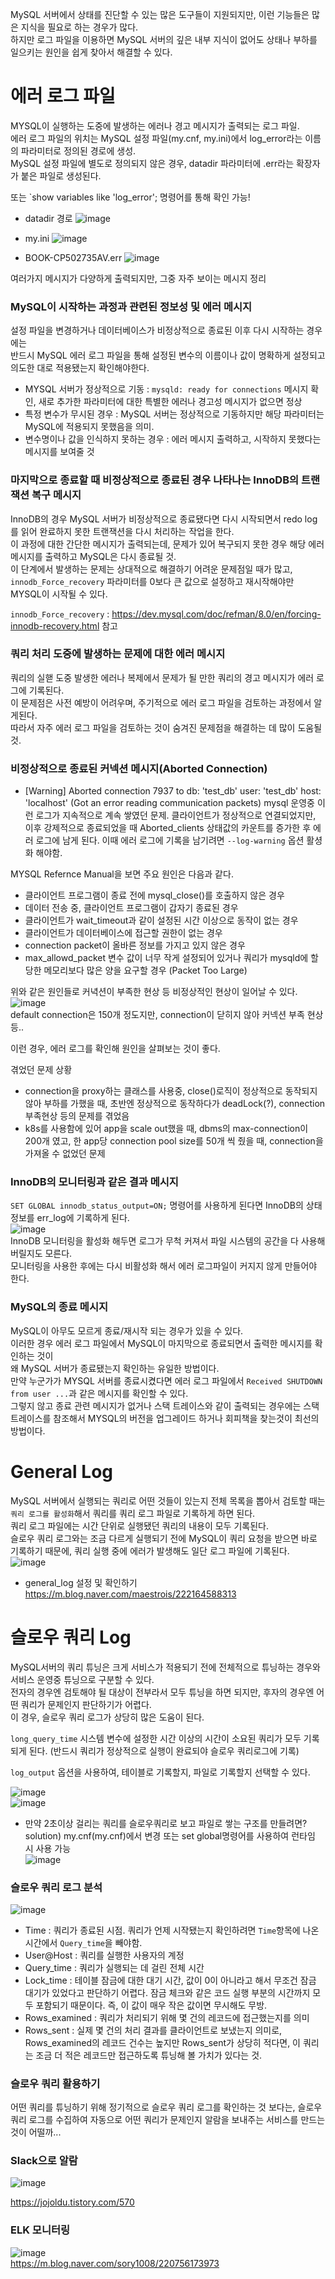 MySQL 서버에서 상태를 진단할 수 있는 많은 도구들이 지원되지만, 이런 기능들은 많은 지식을 필요로 하는 경우가 많다.  
하지만 로그 파일을 이용하면 MySQL 서버의 깊은 내부 지식이 없어도 상태나 부하를 일으키는 원인을 쉽게 찾아서 해결할 수 있다.  

# 에러 로그 파일
MYSQL이 실행하는 도중에 발생하는 에러나 경고 메시지가 출력되는 로그 파일.  
에러 로그 파일의 위치는 MySQL 설정 파일(my.cnf, my.ini)에서 log_error라는 이름의 파라미터로 정의된 경로에 생성.  
MySQL 설정 파일에 별도로 정의되지 않은 경우, datadir 파라미터에 .err라는 확장자가 붙은 파일로 생성된다.  

또는 `show variables like 'log_error'; 명령어를 통해 확인 가능!  

* datadir 경로
![image](https://github.com/RealMySQL-Study/REAL_MYSQL_STUDY/assets/67637716/60bc7171-e1ed-4590-9b77-4a9eb254f5e5)  

* my.ini
![image](https://github.com/RealMySQL-Study/REAL_MYSQL_STUDY/assets/67637716/50c0b498-d32d-4af6-81f9-6813a70a40d5)  

* BOOK-CP502735AV.err
![image](https://github.com/RealMySQL-Study/REAL_MYSQL_STUDY/assets/67637716/3193fffd-7d5a-4ad4-99b2-98dce79b721e)

여러가지 메시지가 다양하게 출력되지만, 그중 자주 보이는 메시지 정리  
### MySQL이 시작하는 과정과 관련된 정보성 및 에러 메시지
설정 파일을 변경하거나 데이터베이스가 비정상적으로 종료된 이후 다시 시작하는 경우에는  
반드시 MySQL 에러 로그 파일을 통해 설정된 변수의 이름이나 값이 명확하게 설정되고 의도한 대로 적용됐는지 확인해야한다.  
* MYSQL 서버가 정상적으로 기동 : `mysqld: ready for connections` 메시지 확인, 새로 추가한 파라미터에 대한 특별한 에러나 경고성 메시지가 없으면 정상
* 특정 변수가 무시된 경우 : MySQL 서버는 정상적으로 기동하지만 해당 파라미터는 MySQL에 적용되지 못했음을 의미.
* 변수명이나 값을 인식하지 못하는 경우 : 에러 메시지 출력하고, 시작하지 못했다는 메시지를 보여줄 것

### 마지막으로 종료할 때 비정상적으로 종료된 경우 나타나는 InnoDB의 트랜잭션 복구 메시지
InnoDB의 경우 MySQL 서버가 비정상적으로 종료됐다면 다시 시작되면서 redo log를 읽어 완료하지 못한 트랜잭션을 다시 처리하는 작업을 한다.  
이 과정에 대한 간단한 메시지가 출력되는데, 문제가 있어 복구되지 못한 경우 해당 에러 메시지를 출력하고 MySQL은 다시 종료될 것.  
이 단계에서 발생하는 문제는 상대적으로 해결하기 어려운 문제점일 때가 많고, `innodb_Force_recovery` 파라미터를 0보다 큰 값으로 설정하고 재시작해야만 MYSQL이 시작될 수 있다.  

`innodb_Force_recovery` :  https://dev.mysql.com/doc/refman/8.0/en/forcing-innodb-recovery.html 참고  

### 쿼리 처리 도중에 발생하는 문제에 대한 에러 메시지
쿼리의 실핻 도중 발생한 에러나 복제에서 문제가 될 만한 쿼리의 경고 메시지가 에러 로그에 기록된다.  
이 문제점은 사전 예방이 어려우며, 주기적으로 에러 로그 파일을 검토하는 과정에서 알게된다.  
따라서 자주 에러 로그 파일을 검토하는 것이 숨겨진 문제점을 해결하는 데 많이 도움될 것.  


### 비정상적으로 종료된 커넥션 메시지(Aborted Connection)
* [Warning] Aborted connection 7937 to db: 'test_db' user: 'test_db' host: 'localhost' (Got an error reading communication packets)
  mysql 운영중 이런 로그가 지속적으로 계속 쌓였던 문제.
클라이언트가 정상적으로 연결되었지만, 이후 강제적으로 종료되었을 때 Aborted_clients 상태값의 카운트를 증가한 후 에러 로그에 남게 된다.
이때 에러 로그에 기록을 남기려면 `--log-warning` 옵션 활셩화 해야함.

MYSQL Refernce Manual을 보면 주요 원인은 다음과 같다.  
* 클라이언트 프로그램이 종료 전에 mysql_close()를 호출하지 않은 경우
* 데이터 전송 중, 클라이언트 프로그램이 갑자기 종료된 경우
* 클라이언트가 wait_timeout과 같이 설정된 시간 이상으로 동작이 없는 경우
* 클라이언트가 데이터베이스에 접근할 권한이 없는 경우
* connection packet이 올바른 정보를 가지고 있지 않은 경우
* max_allowd_packet 변수 값이 너무 작게 설정되어 있거나 쿼리가 mysqld에 할당한 메모리보다 많은 양을 요구할 경우 (Packet Too Large)

위와 같은 원인들로 커녁션이 부족한 현상 등 비정상적인 현상이 일어날 수 있다.  
![image](https://github.com/RealMySQL-Study/REAL_MYSQL_STUDY/assets/67637716/c33cf9ec-ffff-4601-908a-7813b70df31c)  
default connection은 150개 정도지만, connection이 닫히지 않아 커넥션 부족 현상 등..  

이런 경우, 에러 로그를 확인해 원인을 살펴보는 것이 좋다.  

겪었던 문제 상황
* connection을 proxy하는 클래스를 사용중, close()로직이 정상적으로 동작되지 않아 부하를 가했을 때, 초반엔 정상적으로 동작하다가 deadLock(?), connection 부족현상 등의 문제를 겪었음
* k8s를 사용함에 있어 app을 scale out했을 때, dbms의 max-connection이 200개 였고, 한 app당 connection pool size를 50개 씩 줬을 때, connection을 가져올 수 없었던 문제


### InnoDB의 모니터링과 같은 결과 메시지
`SET GLOBAL innodb_status_output=ON;` 명령어를 사용하게 된다면 InnoDB의 상태 정보를 err_log에 기록하게 된다.  
![image](https://github.com/RealMySQL-Study/REAL_MYSQL_STUDY/assets/67637716/29182089-bca8-4d2c-ab72-6735296cf6e4)  
InnoDB 모니터링을 활성화 해두면 로그가 무척 커져서 파일 시스템의 공간을 다 사용해 버릴지도 모른다.  
모니터링을 사용한 후에는 다시 비활성화 해서 에러 로그파일이 커지지 않게 만들어야 한다.  

### MySQL의 종료 메시지
MySQL이 아무도 모르게 종료/재시작 되는 경우가 있을 수 있다.  
이러한 경우 에러 로그 파일에서 MySQL이 마지막으로 종료되면서 출력한 메시지를 확인하는 것이  
왜 MySQL 서버가 종료됐는지 확인하는 유일한 방법이다.  
만약 누군가가 MYSQL 서버를 종료시켰다면 에러 로그 파일에서 `Received SHUTDOWN from user ...`과 같은 메시지를 확인할 수 있다.  
그렇지 않고 종료 관련 메시지가 없거나 스택 트레이스와 같이 출력되는 경우에는 스택트레이스를 참조해서 MYSQL의 버전을 업그레이드 하거나 회피책을 찾는것이 
최선의 방법이다.  


# General Log
MySQL 서버에서 실행되는 쿼리로 어떤 것들이 있는지 전체 목록을 뽑아서 검토할 때는 `쿼리 로그를 활성화`해서 쿼리를 쿼리 로그 파일로 기록하게 하면 된다.  
쿼리 로그 파일에는 시간 단위로 실행됐던 쿼리의 내용이 모두 기록된다.  
슬로우 쿼리 로그와는 조금 다르게 실행되기 전에 MySQL이 쿼리 요청을 받으면 바로 기록하기 때문에, 쿼리 실행 중에 에러가 발생해도 일단 로그 파일에 기록된다.  
![image](https://github.com/RealMySQL-Study/REAL_MYSQL_STUDY/assets/67637716/98a12d7e-0e74-475c-9a99-433557ebde4d)  

* general_log 설정 및 확인하기
https://m.blog.naver.com/maestrois/222164588313

# 슬로우 쿼리 Log
MySQL서버의 쿼리 튜닝은 크게 서비스가 적용되기 전에 전체적으로 튜닝하는 경우와 서비스 운영중 튜닝으로 구분할 수 있다.  
전자의 경우엔 검토해야 될 대상이 전부라서 모두 튜닝을 하면 되지만, 후자의 경우엔 어떤 쿼리가 문제인지 판단하기가 어렵다.  
이 경우, 슬로우 쿼리 로그가 상당히 많은 도움이 된다.  

`long_query_time` 시스템 변수에 설정한 시간 이상의 시간이 소요된 쿼리가 모두 기록되게 된다. 
(반드시 쿼리가 정상적으로 실행이 완료되야 슬로우 쿼리로그에 기록) 

`log_output` 옵션을 사용하여, 테이블로 기록할지, 파일로 기록할지 선택할 수 있다.  

![image](https://github.com/RealMySQL-Study/REAL_MYSQL_STUDY/assets/67637716/a382a728-f070-43d7-ac78-62fa2e743cce)  
![image](https://github.com/RealMySQL-Study/REAL_MYSQL_STUDY/assets/67637716/d8837040-9f7c-4aae-8021-a0b1ff39ae29)  


* 만약 2초이상 걸리는 쿼리를 슬로우쿼리로 보고 파일로 쌓는 구조를 만들려면?
solution) my.cnf(my.cnf)에서 변경 또는 set global명령어를 사용하여 런타임 시 사용 가능  
![image](https://github.com/RealMySQL-Study/REAL_MYSQL_STUDY/assets/67637716/7659e3b2-d2c4-4565-a46c-2347828ed284)

### 슬로우 쿼리 로그 분석
![image](https://github.com/RealMySQL-Study/REAL_MYSQL_STUDY/assets/67637716/126f30ec-1f7a-4d23-9be6-5164da8ec2f0)  

* Time : 쿼리가 종료된 시점. 쿼리가 언제 시작됐는지 확인하려면 `Time`항목에 나온 시간에서 `Query_time`을 빼야함.
* User@Host : 쿼리를 실행한 사용자의 계정
* Query_time : 쿼리가 실행되는 데 걸린 전체 시간
* Lock_time : 테이블 잠금에 대한 대기 시간, 값이 0이 아니라고 해서 무조건 잠금 대기가 있었다고 판단하기 어렵다. 잠금 체크와 같은 코드 실행 부분의 시간까지 모두 포함되기 때문이다. 즉, 이 값이 매우 작은 값이면 무시해도 무방.
* Rows_examined : 쿼리가 처리되기 위해 몇 건의 레코드에 접근했는지를 의미
* Rows_sent : 실제 몇 건의 처리 결과를 클라이언트로 보냈는지 의미로,
  Rows_examined의 레코드 건수는 높지만 Rows_sent가 상당히 적다면, 이 쿼리는 조금 더 적은 레코드만 접근하도록 튜닝해 볼 가치가 있다는 것.  




### 슬로우 쿼리 활용하기
어떤 쿼리를 튜닝하기 위해 정기적으로 슬로우 쿼리 로그를 확인하는 것 보다는, 슬로우 쿼리 로그를 수집하여 자동으로 어떤 쿼리가 문제인지 알람을 보내주는 서비스를 만드는 것이 어떨까...  

### Slack으로 알람
![image](https://github.com/RealMySQL-Study/REAL_MYSQL_STUDY/assets/67637716/6a052ebf-342b-47ba-9f6e-dd179062d10f)  

https://jojoldu.tistory.com/570

### ELK 모니터링
![image](https://github.com/RealMySQL-Study/REAL_MYSQL_STUDY/assets/67637716/d98eac9d-d70c-405f-8f8c-2f54e405550a)  
https://m.blog.naver.com/sory1008/220756173973













  
